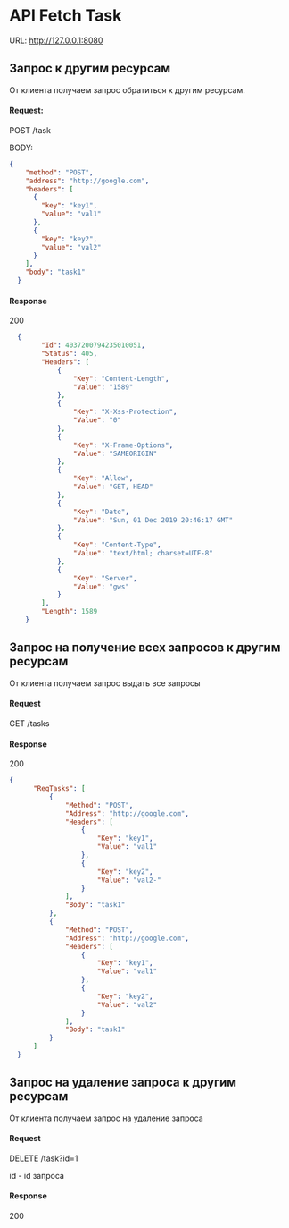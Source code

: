 # API Fetch Task

URL: http://127.0.0.1:8080

## Запрос к другим ресурсам

От клиента получаем запрос обратиться к другим ресурсам.

#### Request:

POST /task

BODY:

````json
{
    "method": "POST",
    "address": "http://google.com",
    "headers": [
      {
        "key": "key1",
        "value": "val1"
      },
      {
        "key": "key2",
        "value": "val2"
      }
    ],
    "body": "task1"
  }
````
  
#### Response  
200

````json
  {
        "Id": 4037200794235010051,
        "Status": 405,
        "Headers": [
            {
                "Key": "Content-Length",
                "Value": "1589"
            },
            {
                "Key": "X-Xss-Protection",
                "Value": "0"
            },
            {
                "Key": "X-Frame-Options",
                "Value": "SAMEORIGIN"
            },
            {
                "Key": "Allow",
                "Value": "GET, HEAD"
            },
            {
                "Key": "Date",
                "Value": "Sun, 01 Dec 2019 20:46:17 GMT"
            },
            {
                "Key": "Content-Type",
                "Value": "text/html; charset=UTF-8"
            },
            {
                "Key": "Server",
                "Value": "gws"
            }
        ],
        "Length": 1589
    }
````
    
## Запрос на получение всех запросов к другим ресурсам

От клиента получаем запрос выдать все запросы

#### Request

GET /tasks

#### Response

200

````json
{
      "ReqTasks": [
          {
              "Method": "POST",
              "Address": "http://google.com",
              "Headers": [
                  {
                      "Key": "key1",
                      "Value": "val1"
                  },
                  {
                      "Key": "key2",
                      "Value": "val2-"
                  }
              ],
              "Body": "task1"
          },
          {
              "Method": "POST",
              "Address": "http://google.com",
              "Headers": [
                  {
                      "Key": "key1",
                      "Value": "val1"
                  },
                  {
                      "Key": "key2",
                      "Value": "val2"
                  }
              ],
              "Body": "task1"
          }
      ]
  }
````

## Запрос на удаление запроса к другим ресурсам

От клиента получаем запрос на удаление запроса

#### Request

DELETE /task?id=1

id - id запроса

#### Response

200
